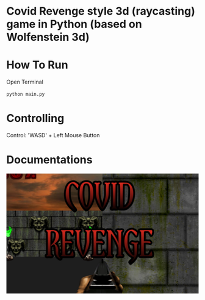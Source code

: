 # Covid Revenge style 3d (raycasting) game in Python (based on Wolfenstein 3d)
<h1> How To Run </h1>
Open Terminal <br>

`python main.py` <br>

<h1> Controlling </h1>
Control: 'WASD' + Left Mouse Button

<h1> Documentations </h1>

![doom](/sreenshots/0.jpg)